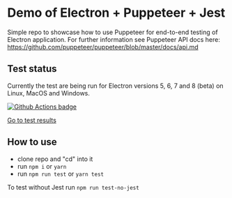 # Demo of Electron + Puppeteer + Jest

Simple repo to showcase how to use Puppeteer for end-to-end testing of Electron application. For further information see Puppeteer API docs here: https://github.com/puppeteer/puppeteer/blob/master/docs/api.md

## Test status
Currently the test are being run for Electron versions 5, 6, 7 and 8 (beta) on Linux, MacOS and Windows.

[![Github Actions badge](https://github.com/peterdanis/electron-puppeteer-demo/workflows/Tests/badge.svg?event=push)](https://github.com/peterdanis/electron-puppeteer-demo/actions)



[Go to test results](https://github.com/peterdanis/electron-puppeteer-demo/actions)



## How to use
- clone repo and "cd" into it
- run `npm i` or `yarn`
- run `npm run test` or `yarn test`

To test without Jest run `npm run test-no-jest`
